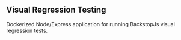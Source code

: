 ## Visual Regression Testing



Dockerized Node/Express application for running BackstopJs visual regression tests.

